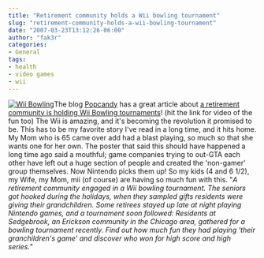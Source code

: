 ```yaml
---
title: "Retirement community holds a Wii bowling tournament"
slug: "retirement-community-holds-a-wii-bowling-tournament"
date: "2007-03-23T13:12:26-06:00"
author: "fak3r"
categories:
- General
tags:
- health
- video games
- wii
---
```


[![Wii Bowling](http://fak3r.com/wp-content/uploads/2007/03/wii_sports_bowling_ss01.jpg)](http://www.erickson.com/ericksonvideogallery/evlPlayerver5.asp?videoname=sportsActivitiesStreaming&var2=7)The blog [Popcandy](http://blogs.usatoday.com/popcandy/2007/03/free_to_wii_you.html) has a great article about  [a retirement community is holding Wii Bowling tournaments](http://www.erickson.com/ericksonvideogallery/evlPlayerver5.asp?videoname=sportsActivitiesStreaming&var2=7)! (hit the link for video of the fun too)  The Wii is amazing, and it's becoming the revolution it promised to be. This has to be my favorite story I've read in a long time, and it hits home.   My Mom who is 65 came over add had a blast playing, so much so that she wants one for her own. The poster that said this should have happened a long time ago said a mouthful; game companies trying to out-GTA each other have left out a huge section of people and created the 'non-gamer' group themselves. Now Nintendo picks them up! So my kids (4 and 6 1/2), my Wife, my Mom, mii (of course) are having so much fun with this.  "_A retirement community engaged in a Wii bowling tournament. The seniors got hooked during the holidays, when they sampled gifts residents were giving their grandchildren. Some retirees stayed up late at night playing Nintendo games, and a tournament soon followed: Residents at Sedgebrook, an Erickson community in the Chicago area, gathered for a bowling tournament recently. Find out how much fun they had playing 'their granchildren's game' and discover who won for high score and high series._"
